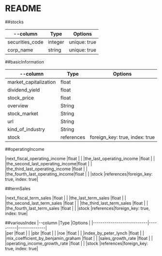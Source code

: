 # README

##stocks

|--column                     |Type      |Options       |
|-----------------------------|----------|--------------|
|securities_code              |integer   |unique: true  |
|corp_name                    |string    |unique: true  |            


##basicInformation

|--column                     |Type      |Options       |
|-----------------------------|----------|--------------|     
|market_capitalization        |float     |              |
|dividend_yield               |float     |              |
|stock_price                  |float     |              |
|overview                     |String    |              |
|stock_market                 |String    |              |
|url                          |String    |              |
|kind_of_industry             |String    |              |
|stock       |references|foreign_key: true, index: true|


##operatingIncome

|next_fiscal_operating_income    |float     |              |
|the_last_operating_income       |float     |              |
|the_second_last_operating_income|float     |              |
|the_third_last_operating_income |float     |              |
|the_fourth_last_operating_income|float     |              |
|stock       |references|foreign_key: true, index: true|


##termSales

|next_fiscal_term_sales          |float     |              |
|the_last_term_sales             |float     |              |
|the_second_last_term_sales      |float     |              |
|the_third_last_term_sales       |float     |              |
|the_fourth_last_term_sales      |float     |              |
|stock       |references|foreign_key: true, index: true|


##variousIndex
|--column                    |Type      |Options       |
|----------------------------|----------|--------------|     
|per                         |float     |              |
|pbr                         |float     |              |
|roe                         |float     |              |
|index_by_peter_lynch           |float     |              |
|mix_coefficient_by_benjamin_graham |float  |              |
|sales_growth_rate             |float     |              |
|operating_income_growth_rate   |float     |              |
|stock       |references|foreign_key: true, index: true|
